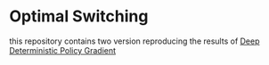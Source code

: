 # Optimal Switching
this repository contains two version reproducing the results of [Deep Deterministic Policy Gradient](https://www.jmlr.org/papers/volume20/18-232/18-232.pdf) 
